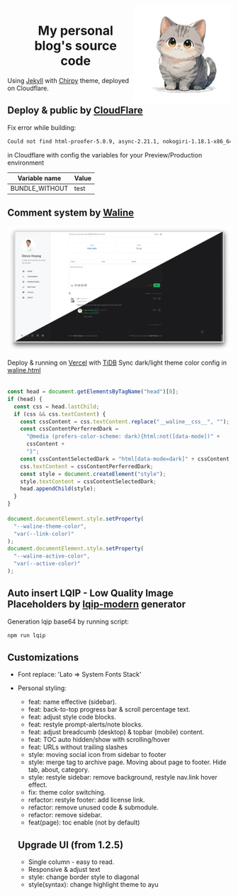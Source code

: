 <!-- markdownlint-disable-next-line -->
<img src="./assets/img/cat.webp" width="220" align="right" alt="Steve Hoang" />
<div id="abc">
  <ul align="center" style="list-style: none;">
    <summary>
      <h1>My personal blog's source code</h1>
    </summary>
  </ul>
</div>

Using [Jekyll][jekyllrb] with [Chirpy][theme] theme, deployed on Cloudflare.
 


## Deploy & public by [CloudFlare][cf]
Fix error while building:
```bash
Could not find html-proofer-5.0.9, async-2.21.1, nokogiri-1.18.1-x86_64-linux-gnu, pdf-reader-2.13.0, ... in locally installed gems (Bundler::GemNotFound). Failed: Error while executing user command. Exited with error code: 1
```
in Cloudflare with config the variables for your Preview/Production environment

Variable name|Value
---|---
BUNDLE_WITHOUT|test

## Comment system by [Waline][waline]
[![stevehoang.com](/docs/comment-system.webp)][stevehoang.com]

Deploy & running on [Vercel][vercel] with [TiDB][Ti]
Sync dark/light theme color config in [waline.html][waline.html]

```javascript

const head = document.getElementsByTagName("head")[0];
if (head) {
  const css = head.lastChild;
  if (css && css.textContent) {
    const cssContent = css.textContent.replace("__waline__css__", "");
    const cssContentPerferredDark =
      "@media (prefers-color-scheme: dark){html:not([data-mode])" +
      cssContent +
      "}";
    const cssContentSelectedDark = "html[data-mode=dark]" + cssContent;
    css.textContent = cssContentPerferredDark;
    const style = document.createElement("style");
    style.textContent = cssContentSelectedDark;
    head.appendChild(style);
  }
}

document.documentElement.style.setProperty(
  "--waline-theme-color",
  "var(--link-color)"
);
document.documentElement.style.setProperty(
  "--waline-active-color",
  "var(--active-color)"
);
```

## Auto insert LQIP - Low Quality Image Placeholders by [lqip-modern][lqip] generator
Generation lqip base64 by running script:

```bash
npm run lqip
```
## Customizations
- Font replace: 'Lato => System Fonts Stack'
- Personal styling:
  - feat: name effective (sidebar).
  - feat: back-to-top progress bar & scroll percentage text.
  - feat: adjust style code blocks.
  - feat: restyle prompt-alerts/note blocks.
  - feat: adjust breadcumb (desktop) & topbar (mobile) content.
  - feat: TOC auto hidden/show with scrolling/hover
  - feat: URLs without trailing slashes
  - style: moving social icon from sidebar to footer
  - style: merge tag to archive page. Moving about page to footer. Hide tab, about, category.
  - style: restyle sidebar: remove background, restyle nav.link hover effect.
  - fix: theme color switching.
  - refactor: restyle footer: add license link.
  - refactor: remove unused code & submodule.
  - refactor: remove sidebar.
  - feat(page): toc enable (not by default)
  
  ## Upgrade UI (from 1.2.5)
  - Single column - easy to read.
  - Responsive & adjust text
  - style: change border style to diagonal
  - style(syntax): change highlight theme to ayu

[cf]: https://pages.cloudflare.com
[theme]: https://rubygems.org/gems/jekyll-theme-chirpy
[jekyllrb]: https://jekyllrb.com
[stevehoang.com]: https://stevehoang.com
[lqip]: https://github.com/transitive-bullshit/lqip-modern
[waline]: https://github.com/walinejs/waline
[waline.html]: https://github.com/lotusk08/lotusk08.github.io/blob/34bf7b0643f7aae4fa812745794a020d9ce5863f/_includes/comments/waline.html
[vercel]: https://vercel.com
[Ti]: https://tidbcloud.com

